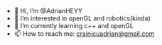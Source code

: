 - 👋 Hi, I’m @AdrianHEYY
- 👀 I’m interested in openGL and robotics(kinda)
- 🌱 I’m currently learning c++ and openGL
- 📫 How to reach me: crainicuadrian@gmail.com

<!---
AdrianHEYY/AdrianHEYY is a ✨ special ✨ repository because its `README.md` (this file) appears on your GitHub profile.
You can click the Preview link to take a look at your changes.
--->
